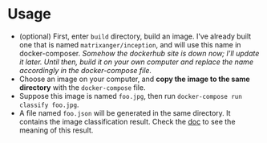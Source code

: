 # Usage

- (optional) First, enter `build` directory, build an image. I've already built one that is named `matrixanger/inception`, and will use this name in docker-composer. *Somehow the dockerhub site is down now; I'll update it later. Until then, build it on your own computer and replace the name accordingly in the docker-compose file.*
- Choose an image on your computer, and **copy the image to the same directory** with the `docker-compose` file.
- Suppose this image is named `foo.jpg`, then run `docker-compose run classify foo.jpg`. 
- A file named `foo.json` will be generated in the same directory. It contains the image classification result. Check the [doc](https://gist.github.com/jzstark/9428a62a31dbea75511882ab8218076f#usage) to see the meaning of this result.
